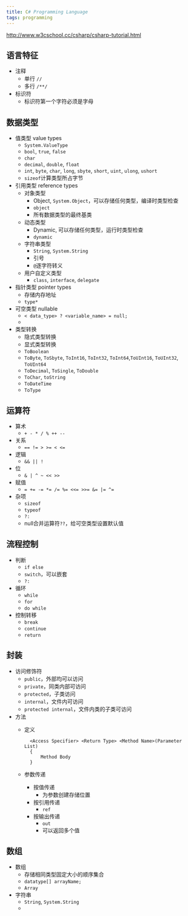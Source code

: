 ```yaml
---
title: C# Programming Language
tags: programming
---
```

<http://www.w3cschool.cc/csharp/csharp-tutorial.html>

## 语言特征

- 注释
    - 单行 `//`
    - 多行 `/**/`
- 标识符
    - 标识符第一个字符必须是字母

## 数据类型

- 值类型 value types
    - `System.ValueType`
    - `bool`, `true`, `false`
    - `char`
    - `decimal`, `double`, `float`
    - `int`, `byte`, `char`, `long`, `sbyte`, `short`, `uint`, `ulong`, `ushort`
    - `sizeof`计算类型所占字节
- 引用类型 reference types
    - 对象类型
        - Object, `System.Object`，可以存储任何类型，编译时类型检查
        - `object`
        - 所有数据类型的最终基类
    - 动态类型
        - Dynamic, 可以存储任何类型，运行时类型检查
        - `dynamic`
    - 字符串类型
        - `String`, `System.String`
        - 引号
        - `@`逐字符转义
    - 用户自定义类型
        - `class`, `interface`, `delegate`
- 指针类型 pointer types
    - 存储内存地址
    - `type*`
- 可空类型 nullable
    - `< data_type> ? <variable_name> = null;`
    - 
- 类型转换
    - 隐式类型转换
    - 显式类型转换
    - `ToBoolean`
    - `ToByte`, `ToSbyte`, `ToInt16`, `ToInt32`, `ToInt64`,`ToUInt16`, `ToUInt32`, `ToUInt64`
    - `ToDecimal`, `ToSingle`, `ToDouble`
    - `ToChar`, `toString`
    - `ToDateTime`
    - `ToType`

## 运算符

- 算术
    - `+ - * / % ++ --`
- 关系
    - `== != > >= < <=`
- 逻辑
    - `&& || !`
- 位
    - `& | ^ ~ << >>`
- 赋值
    - `= += -= *= /= %= <<= >>= &= |= ^= `
- 杂项
    - `sizeof`
    - `typeof`
    - `?:`
    - null合并运算符`??`，给可空类型设置默认值

## 流程控制

- 判断
    - `if else`
    - `switch`，可以嵌套
    - `?:`
- 循环
    - `while`
    - `for`
    - `do while`
- 控制转移
    - `break`
    - `continue`
    - `return`

## 封装

- 访问修饰符
    - `public`，外部均可以访问
    - `private`，同类内部可访问
    - `protected`，子类访问
    - `internal`，文件内可访问
    - `protected internal`，文件内类的子类可访问
- 方法
    - 定义

            <Access Specifier> <Return Type> <Method Name>(Parameter List)
            {
                Method Body
            }

    - 参数传递
        - 按值传递
            - 为参数创建存储位置
        - 按引用传递 
            - `ref`
        - 按输出传递
            - `out`
            - 可以返回多个值

## 数组

- 数组
    - 存储相同类型固定大小的顺序集合
    - `datatype[] arrayName;`
    - `Array`
- 字符串
    - `String`, `System.String`
    - 
